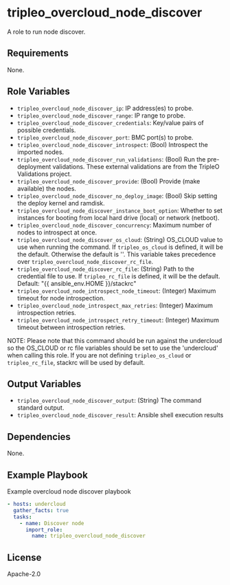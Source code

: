 tripleo_overcloud_node_discover
========================

A role to run node discover.

Requirements
------------

None.

Role Variables
--------------

* `tripleo_overcloud_node_discover_ip`: IP address(es) to probe.
* `tripleo_overcloud_node_discover_range`: IP range to probe.
* `tripleo_overcloud_node_discover_credentials`: Key/value pairs of possible credentials.
* `tripleo_overcloud_node_discover_port`: BMC port(s) to probe.
* `tripleo_overcloud_node_discover_introspect`: (Bool) Introspect the imported nodes.
* `tripleo_overcloud_node_discover_run_validations`: (Bool) Run the pre-deployment validations. These external validations are
   from the TripleO Validations project.
* `tripleo_overcloud_node_discover_provide`: (Bool) Provide (make available) the nodes.
* `tripleo_overcloud_node_discover_no_deploy_image`: (Bool) Skip setting the deploy kernel and ramdisk.
* `tripleo_overcloud_node_discover_instance_boot_option`: Whether to set instances for booting from local hard drive (local)
   or network (netboot).
* `tripleo_overcloud_node_discover_concurrency`: Maximum number of nodes to introspect at once.
* `tripleo_overcloud_node_discover_os_cloud`: (String) OS_CLOUD value to use when running the command. If `tripleo_os_cloud` is defined, it will be the default. Otherwise the default is ''. This variable takes precedence over `tripleo_overcloud_node_discover_rc_file`.
* `tripleo_overcloud_node_discover_rc_file`: (String) Path to the credential file to use. If `tripleo_rc_file` is defined, it will be the default. Default: "{{ ansible_env.HOME }}/stackrc"
* `tripleo_overcloud_node_introspect_node_timeout`: (Integer) Maximum timeout for node introspection.
* `tripleo_overcloud_node_introspect_max_retries`: (Integer) Maximum introspection retries.
* `tripleo_overcloud_node_introspect_retry_timeout`: (Integer) Maximum timeout between introspection retries.

NOTE: Please note that this command should be run against the undercloud so the
OS_CLOUD or rc file variables should be set to use the 'undercloud' when
calling this role. If you are not defining `tripleo_os_cloud` or `tripleo_rc_file`,
stackrc will be used by default.

Output Variables
----------------

* `tripleo_overcloud_node_discover_output`: (String) The command standard output.
* `tripleo_overcloud_node_discover_result`: Ansible shell execution results

Dependencies
------------

None.

Example Playbook
----------------

Example overcloud node discover playbook

```yaml
- hosts: undercloud
  gather_facts: true
  tasks:
    - name: Discover node
      import_role:
        name: tripleo_overcloud_node_discover
```

License
-------

Apache-2.0
